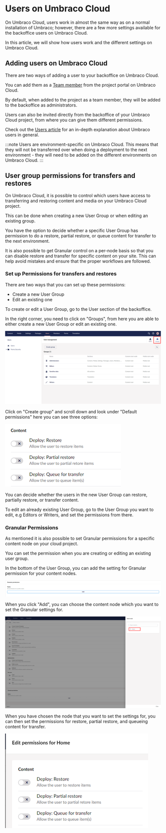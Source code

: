 # Users on Umbraco Cloud

On Umbraco Cloud, users work in almost the same way as on a normal installation of Umbraco; however, there are a few more settings available for the backoffice users on Umbraco Cloud.

In this article, we will show how users work and the different settings on Umbraco Cloud.

## Adding users on Umbraco Cloud

There are two ways of adding a user to your backoffice on Umbraco Cloud.

You can add them as a [Team member](/Umbraco-Cloud/Set-Up/Team-Members/) from the project portal on Umbraco Cloud.

By default, when added to the project as a team member, they will be added to the backoffice as administrators.

Users can also be invited directly from the backoffice of your Umbraco Cloud project, from where you can give them different permissions.

Check out the [Users article](/Getting-Started/Data/Users/) for an in-depth explanation about Umbraco users in general.

:::note
Users are environment-specific on Umbraco Cloud. This means that they will not be transferred over when doing a deployment to the next environment - they will need to be added on the different environments on Umbraco Cloud.
:::

## User group permissions for transfers and restores

On Umbraco Cloud, it is possible to control which users have access to transferring and restoring content and media on your Umbraco Cloud project.

This can be done when creating a new User Group or when editing an existing group.

You have the option to decide whether a specific User Group has permission to do a restore, partial restore, or queue content for transfer to the next environment.

It is also possible to get Granular control on a per-node basis so that you can disable restore and transfer for specific content on your site. This can help avoid mistakes and ensure that the proper workflows are followed.

### Set up Permissions for transfers and restores

There are two ways that you can set up these permissions:

- Create a new User Group
- Edit an existing one

To create or edit a User Group, go to the User section of the backoffice.

In the right corner, you need to click on "Groups", from here you are able to either create a new User Group or edit an existing one.

![User Groups](images/Users.png)

Click on "Create group" and scroll down and look under "Default permissions" here you can see three options:

![User Groups](images/default_permisions.png)

You can decide whether the users in the new User Group can restore, partially restore, or transfer content.

To edit an already existing User Group, go to the User Group you want to edit, e.g Editors or Writers, and set the permissions from there.

### Granular Permissions

As mentioned it is also possible to set Granular permissions for a specific content node on your cloud project.

You can set the permission when you are creating or editing an existing user group.

In the bottom of the User Group, you can add the setting for Granular permission for your content nodes.

![Granular permission](images/Granular.png)

When you click "Add", you can choose the content node which you want to set the Granular settings for.

![Granular content node](images/Granular_node.png)

When you have chosen the node that you want to set the settings for, you can then set the permissions for restore, partial restore, and queueing content for transfer.

![Granular permission](images/Granular_permission.png)
